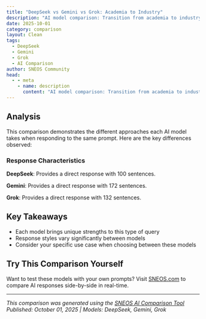 ```yaml
---
title: "DeepSeek vs Gemini vs Grok: Academia to Industry"
description: "AI model comparison: Transition from academia to industry - skills, resume, interview prep..."
date: 2025-10-01
category: comparison
layout: Clean
tags:
  - DeepSeek
  - Gemini
  - Grok
  - AI Comparison
author: SNEOS Community
head:
  - - meta
    - name: description
      content: "AI model comparison: Transition from academia to industry - skills, resume, interview prep..."
---
```


<ChatComparison
  title="DeepSeek vs Gemini vs Grok: Academia to Industry"
  prompt="Transition from academia to industry - skills, resume, interview prep"
  :responses='{
    "DeepSeek": "Of course. The transition from academia to industry is a significant but very manageable shift. It\u0027s about reframing your extensive academic experience into the language and value system of the business world.\n\nHere is a comprehensive guide covering skills, resume crafting, and interview preparation.\n\n---\n\n### Part 1: Mindset \u0026 Skill Translation\n\nThe first step is understanding how your academic work aligns with industry needs.\n\n#### **The Core Mindset Shift**\n\n*   **From Knowledge for its own sake \u2192 To Knowledge for Application and Impact**\n    *   In academia, the goal is often to create new knowledge. In industry, the goal is to use knowledge to solve problems, create products, increase efficiency, or generate revenue.\n*   **From Individual Contribution \u2192 To Collaborative Teamwork**\n    *   While you may have collaborated on papers, industry projects are almost always team-based, often cross-functionally (with marketing, sales, design, etc.).\n*   **From \u0022Publish or Perish\u0022 \u2192 To \u0022Execute and Deliver\u0022**\n    *   Success is measured by delivering projects on time, within budget, that meet business objectives.\n\n#### **Key Transferable Skills (and how to translate them)**\n\n| Academic Skill | Industry Translation | How to Phrase It |\n| :--- | :--- | :--- |\n| **PhD Dissertation / Thesis** | A multi-year, self-directed project managing ambiguity, complex problem-solving, and deep research. | \u0022Led a multi-year research initiative to investigate [Topic], requiring advanced problem-solving, data analysis, and project management under tight deadlines and limited resources.\u0022 |\n| **Grant Writing** | Securing funding and resources; persuasive writing and business case development. | \u0022Authored and secured competitive funding proposals, effectively communicating project value and resource requirements to stakeholders.\u0022 |\n| **Teaching / Lecturing** | Communication, public speaking, simplifying complex topics, and mentoring. | \u0022Developed and delivered complex technical presentations to diverse audiences; mentored and trained junior team members.\u0022 |\n| **Data Analysis \u0026 Research** | Data-driven decision making, quantitative/qualitative analysis, and generating actionable insights. | \u0022Utilized advanced statistical analysis and [specific tools, e.g., Python, R, SQL] to derive insights from large datasets, informing strategic direction.\u0022 |\n| **Lab Management** | Project management, operational efficiency, safety protocols, and resource allocation. | \u0022Managed laboratory operations, including budget oversight, equipment procurement, and ensuring compliance with safety standards, improving efficiency by [X%].\u0022 |\n| **Publishing Papers** | Communicating complex findings, peer collaboration, and thought leadership. | \u0022Authored and co-authored technical documents and reports, translating complex findings into clear, actionable information for stakeholders.\u0022 |\n\n---\n\n### Part 2: Crafting Your Industry Resume\n\nYour academic CV is a comprehensive list of everything you\u0027ve ever done. Your industry resume is a *targeted marketing document*.\n\n#### **Key Principles:**\n\n1.  **Lead with a Powerful Summary:** Replace \u0022Objective\u0022 with a 3-4 line \u0022Professional Summary\u0022 at the top. This is your elevator pitch.\n    *   *Example (for a Data Scientist):* \u0022PhD-level researcher with 5\u002B years of experience in advanced statistical modeling and machine learning. Expert in Python, R, and SQL, with a proven ability to translate complex data into actionable business insights. Seeking to leverage analytical skills to solve challenging problems in a tech environment.\u0022\n2.  **Reorder and Reframe Sections:**\n    *   **Professional Summary** (Top)\n    *   **Technical Skills / Core Competencies** (Very high up - this is what recruiters scan for)\n    *   **Professional/Work Experience** (This can include non-academic jobs, TA/RA roles framed as jobs)\n    *   **Education** (Keep it concise: Degree, University, Year. Thesis title and advisor are usually irrelevant unless directly related to the job.)\n    *   **Publications / Presentations** (Optional, at the bottom. List 1-3 most relevant or just state \u0022List available upon request.\u0022)\n3.  **Use Action Verbs and Quantify Achievements:**\n    *   **Instead of:** \u0022Responsible for data analysis.\u0022\n    *   **Write:** \u0022**Analyzed** a dataset of 10,000\u002B entries using Python, **identifying** key trends that **informed** the research direction and **reduced** experimental time by 15%.\u0022\n    *   **Instead of:** \u0022Taught undergraduate students.\u0022\n    *   **Write:** \u0022**Developed** and **delivered** curriculum for a class of 50\u002B students, **improving** average exam scores by 10% through targeted feedback sessions.\u0022\n4.  **Tailor for Every Single Application:** Read the job description carefully. Identify keywords (e.g., \u0022machine learning,\u0022 \u0022project management,\u0022 \u0022stakeholder communication\u0022) and mirror that language in your resume.\n\n---\n\n### Part 3: Acing the Industry Interview\n\nIndustry interviews are behavioral and situational, not just technical. They want to know *how* you work, not just *what* you know.\n\n#### **Preparation is Everything:**\n\n1.  **Research the Company:**\n    *   Understand their products, services, mission, and culture.\n    *   Read recent news and press releases.\n    *   Check out their competitors.\n2.  **Prepare Your \u0022STAR\u0022 Stories:** This is the most critical technique.\n    *   **S**ituation: Briefly describe the context.\n    *   **T**ask: What was your goal or responsibility?\n    *   **A**ction: What specific steps did **you** take? (Use \u0022I,\u0022 not \u0022we.\u0022)\n    *   **R**esult: What was the outcome? Quantify it if possible.\n    *   **Prepare 5-8 versatile stories** covering: leadership, teamwork, overcoming failure, managing deadlines, solving a complex problem, and dealing with a difficult person.\n3.  **Anticipate Common Questions:**\n    *   **\u0022Tell me about yourself.\u0022** (Your 2-minute summary, connecting your past to this future role).\n    *   **\u0022Why are you leaving academia?\u0022** (Frame it positively: \u0022I\u0027m excited to apply my research skills to solve real-world problems and see a more direct impact.\u0022).\n    *   **\u0022Why do you want to work at *this* company?\u0022** (Show you\u0027ve done your research and are genuinely interested).\n    *   **\u0022Describe a time you had a conflict in a team and how you resolved it.\u0022** (Use STAR).\n    *   **\u0022What is your greatest weakness?\u0022** (Be authentic, but show self-awareness and what you\u0027re doing to improve).\n\n#### **Types of Interviews:**\n\n*   **Phone Screen (HR):** High-level check for communication skills and basic fit.\n*   **Technical Interview:** You may be asked to solve problems on a whiteboard, write code, or discuss your technical approach to a scenario. Practice on platforms like LeetCode (for tech) or simply review your core methodologies.\n*   **Behavioral Interview (Hiring Manager/Team):** This is where your STAR stories shine. They are assessing your soft skills and cultural fit.\n*   **Case Interview (Common in Consulting/Strategy):** You\u0027ll be given a business problem and asked to walk through your thought process to solve it.\n\n#### **You Are Also Interviewing Them:**\n\nPrepare thoughtful questions to ask, such as:\n*   \u0022What are the biggest challenges someone in this role would face in the first 3-6 months?\u0022\n*   \u0022Can you describe the team culture and how the team collaborates?\u0022\n*   \u0022What does success look like for this role in the first year?\u0022\n*   \u0022How does the company support professional development and continued learning?\u0022\n\n### Final Checklist for Your Transition:\n\n1.  [ ] **Mindset:** Have I shifted my focus from \u0022knowledge\u0022 to \u0022impact\u0022?\n2.  [ ] **Resume:** Have I translated my academic experience into industry-friendly language, using action verbs and quantifiable results?\n3.  [ ] **LinkedIn:** Is my LinkedIn profile updated to mirror my new industry-focused resume?\n4.  [ ] **Network:** Have I started connecting with people in my target industry on LinkedIn? Have I reached out for informational interviews?\n5.  [ ] **STAR Stories:** Do I have 5-8 polished stories ready to go?\n6.  [ ] **Research:** Am I prepared to articulate why I want to work for *this specific company*?\n\nThis transition is a journey of translation. You have incredibly valuable skills. The key is learning to present them in a way the business world immediately understands and values. Good luck",
    "Gemini": "Okay, let\u0027s break down the transition from academia to industry, focusing on skills, resume, and interview preparation. This is a common and often successful transition, but it requires thoughtful planning and execution.\n\n**I. Skills: Identifying and Bridging the Gap**\n\nThe good news is that you likely have many valuable skills from your academic background. The challenge is to translate them into language that industry recruiters understand and value.\n\n*   **Identify Transferable Skills:**\n\n    *   **Research and Analytical Skills:**  This is often a huge strength.  Think about:\n        *   **Data Analysis:**  Proficiency with specific statistical software (e.g., R, Python, SPSS, SAS), data visualization tools (Tableau, Power BI), experimental design, hypothesis testing, regression analysis.\n        *   **Problem-Solving:**  Breaking down complex problems, identifying root causes, developing and testing solutions.\n        *   **Critical Thinking:**  Evaluating information, identifying biases, drawing logical conclusions.\n        *   **Literature Review:**  Synthesizing information from multiple sources, identifying gaps in knowledge.\n    *   **Communication Skills:**  You\u0027ve likely given presentations, written papers, and defended your work.  Consider:\n        *   **Technical Writing:**  Clearly and concisely communicating complex information to technical audiences.\n        *   **Presentation Skills:**  Delivering engaging and informative presentations, tailoring your message to the audience.\n        *   **Interpersonal Skills:**  Collaborating with colleagues, mentoring students, negotiating with vendors.\n    *   **Project Management Skills:**  Managing your research project from start to finish.  Think about:\n        *   **Planning and Organization:**  Setting goals, creating timelines, prioritizing tasks.\n        *   **Time Management:**  Meeting deadlines, managing competing priorities.\n        *   **Resource Management:**  Budgeting, procuring equipment, managing data.\n    *   **Technical Skills:**  List all the specific technologies, software, and tools you\u0027ve used.  This is *crucial*.  Be specific! Examples:\n        *   Programming languages (Python, Java, C\u002B\u002B, R, etc.)\n        *   Operating systems (Linux, Windows, macOS)\n        *   Cloud platforms (AWS, Azure, GCP)\n        *   Databases (SQL, NoSQL)\n        *   Machine learning frameworks (TensorFlow, PyTorch, scikit-learn)\n        *   Laboratory equipment (specific models and manufacturers)\n        *   Simulation software (e.g., COMSOL, ANSYS)\n        *   CAD software (e.g., AutoCAD, SolidWorks)\n    *   **Leadership Skills:**  If you\u0027ve mentored students, managed a lab, or led a committee, highlight those experiences.\n    *   **Teaching Skills:**  While teaching itself isn\u0027t always directly applicable, the skills involved are: explaining complex concepts, adapting to different learning styles, providing feedback.\n    *   **Discipline and Self-Motivation:** Completing a graduate degree demonstrates significant discipline and self-motivation.\n\n*   **Identify Skill Gaps:**\n\n    *   **Industry-Specific Knowledge:**  What specific knowledge is required in your target industry?  Research job postings and talk to people in the field.\n    *   **Business Acumen:**  Understanding how businesses operate, how they make money, and how your work contributes to the bottom line.\n    *   **Agile Methodologies:** Familiarize yourself with Agile and Scrum if your target industry uses them (common in software and tech).\n    *   **Teamwork in a Corporate Environment:** Academia often involves more independent work.  Industry often requires close collaboration with cross-functional teams.\n    *   **Version Control:** Get proficient in using Git.\n\n*   **Bridge the Gap:**\n\n    *   **Online Courses:**  Platforms like Coursera, edX, Udacity, and DataCamp offer excellent courses in data science, programming, business, and other relevant areas.\n    *   **Personal Projects:**  Undertake personal projects that allow you to apply your skills to real-world problems.  This is a great way to demonstrate your abilities to potential employers. Host them on Github!\n    *   **Networking:**  Attend industry events, join professional organizations, and connect with people on LinkedIn.  Informational interviews can provide valuable insights and help you learn about the skills that are most in demand.\n    *   **Certifications:**  Consider pursuing industry-recognized certifications to validate your skills and knowledge.  Examples include AWS Certified Cloud Practitioner, Google Data Analytics Professional Certificate, PMP (Project Management Professional).\n    *   **Freelancing:**  Taking on freelance projects can provide valuable experience and help you build your portfolio.\n    *   **Volunteer Work:** Volunteering your skills can also be a good way to get experience and make connections.\n    *   **Hackathons/Competitions:** Participate in hackathons or data science competitions to hone your skills and network with other professionals.\n\n**II. Resume: Translating Academia to Industry**\n\nYour academic CV is not a resume.  It needs to be rewritten to focus on accomplishments and quantifiable results that are relevant to the industry you\u0027re targeting.\n\n*   **Key Principles:**\n\n    *   **Tailor Your Resume:**  Customize your resume for each job you apply for. Highlight the skills and experiences that are most relevant to the specific position.  Read the job description *carefully*.\n    *   **Focus on Accomplishments:**  Instead of listing your duties, focus on what you *achieved* in each role. Use action verbs and quantify your accomplishments whenever possible (e.g., \u0022Improved model accuracy by 15%,\u0022 \u0022Reduced analysis time by 20%\u0022).\n    *   **Use Industry-Specific Language:**  Research the terminology used in your target industry and incorporate it into your resume. Avoid academic jargon.\n    *   **Keep it Concise:** Aim for one page if possible, especially if you have less than 10 years of experience. Two pages is acceptable for more experienced candidates.\n    *   **Proofread Carefully:**  Typos and grammatical errors can be a deal-breaker.  Have someone else proofread your resume before you submit it.\n\n*   **Sections:**\n\n    *   **Contact Information:**  Name, phone number, email address, LinkedIn profile URL (highly recommended), and optionally a personal website/portfolio URL.\n    *   **Summary/Objective (Optional but Recommended):**\n        *   **Summary:** A brief (2-4 sentence) overview of your skills and experience.  Best for candidates with some relevant experience.  Focus on what you can do for the company.\n        *   **Objective:** A statement of your career goals.  Less common now, but can be useful if you\u0027re changing careers or targeting a very specific role.  Focus on how the role aligns with your goals.\n        *   *Example Summary:* \u0022Highly motivated data scientist with 5\u002B years of experience in machine learning and statistical modeling. Proven ability to develop and deploy predictive models to solve complex business problems. Expertise in Python, R, and SQL. Seeking a challenging role where I can leverage my skills to drive data-driven decision-making.\u0022\n    *   **Skills:**  A prominent section listing your technical and soft skills. Group them into categories (e.g., Programming Languages, Data Analysis Tools, Cloud Computing).\n    *   **Experience:**  List your work experience in reverse chronological order.  This includes research positions, teaching assistant roles, internships, and any other relevant experience.\n        *   **Job Title:** Use industry-standard job titles (e.g., \u0022Data Scientist,\u0022 \u0022Software Engineer,\u0022 \u0022Research Scientist\u0022).\n        *   **Company/Institution:**\n        *   **Dates of Employment:**\n        *   **Responsibilities and Accomplishments:**  Use bullet points to describe your responsibilities and accomplishments.  Focus on quantifiable results.\n            *   *Example:* \u0022Developed a machine learning model to predict customer churn, resulting in a 10% reduction in churn rate.\u0022\n            *   *Example:* \u0022Led a team of three researchers in a project to develop a new algorithm for image recognition, resulting in a publication in a top-tier conference.\u0022\n    *   **Education:**  List your degrees in reverse chronological order.  Include the name of the institution, the degree earned, and the date of graduation.  You can also include your GPA if it\u0027s high (e.g., 3.5 or above) and relevant.\n        *   You can include relevant coursework if it directly relates to the jobs you are applying for\n        *   *Consider*: Removing dates from older degrees if you\u0027re trying to avoid ageism.\n    *   **Projects (Optional but Highly Recommended):**  If you have personal projects that showcase your skills, include them in this section.  Provide a brief description of the project and highlight the technologies you used.  Include a link to the project\u0027s code repository (e.g., GitHub).\n    *   **Publications (Optional):**  Include a list of your publications if they are relevant to the job you are applying for.  You can selectively include the most relevant publications.\n    *   **Awards and Honors (Optional):**  Include any relevant awards or honors you have received.\n    *   **Certifications (Optional):** List any relevant certifications.\n\n*   **Formatting:**\n\n    *   **Use a Clean and Professional Font:**  Examples include Arial, Calibri, Times New Roman, and Helvetica.\n    *   **Use Consistent Formatting:**  Use the same font size, margins, and spacing throughout the document.\n    *   **Use Bold and Italics Sparingly:**  Use bold and italics to highlight important information, but don\u0027t overdo it.\n    *   **Use White Space Effectively:**  Leave enough white space to make the resume easy to read.\n    *   **Save as a PDF:**  This ensures that your resume will look the same on any computer.\n\n*   **ATS Optimization:**\n\n    *   **Use Keywords:**  Incorporate keywords from the job description into your resume.\n    *   **Avoid Graphics and Tables:**  ATS systems may not be able to parse these elements correctly.\n    *   **Use Standard Section Headings:**  Use standard section headings such as \u0022Experience,\u0022 \u0022Skills,\u0022 and \u0022Education.\u0022\n\n**III. Interview Preparation:  Showcasing Your Value**\n\nThe interview is your opportunity to demonstrate that you have the skills, experience, and personality to succeed in the role.\n\n*   **Research the Company and the Role:**\n\n    *   **Understand the Company\u0027s Mission, Values, and Culture:**  Demonstrate that you\u0027re genuinely interested in the company and its work.\n    *   **Research the Role\u0027s Responsibilities and Requirements:**  Identify the key skills and experiences that are required for the role and prepare to discuss how you meet those requirements.\n    *   **Prepare Questions to Ask the Interviewer:**  Asking thoughtful questions shows that you\u0027re engaged and interested.\n\n*   **Prepare for Common Interview Questions:**\n\n    *   **\u0022Tell me about yourself.\u0022**  This is your opportunity to provide a brief overview of your background and experience, highlighting the skills and experiences that are most relevant to the role.  Practice your elevator pitch.\n    *   **\u0022Why are you interested in this role?\u0022**  Explain why you\u0027re interested in the company and the role, and how it aligns with your career goals.\n    *   **\u0022Why are you leaving academia?\u0022**  Be prepared to answer this question honestly and diplomatically.  Focus on the positive aspects of transitioning to industry, such as the opportunity to work on more applied problems or to collaborate with a larger team.  Avoid negative comments about academia.\n    *   **\u0022What are your strengths and weaknesses?\u0022**  Choose strengths that are relevant to the role and provide specific examples to illustrate your strengths.  Choose a weakness that is not critical to the role and explain how you are working to improve it.\n    *   **\u0022Tell me about a time you failed.\u0022**  Choose a situation where you learned from your mistakes.  Focus on what you learned and how you have applied that knowledge to future situations.\n    *   **\u0022Tell me about a time you had to work on a team.\u0022**  Describe your role on the team and the contributions you made.  Highlight your ability to collaborate effectively with others.\n    *   **\u0022Tell me about a time you solved a difficult problem.\u0022**  Use the STAR method (Situation, Task, Action, Result) to describe the situation, the task you were assigned, the actions you took, and the results you achieved.\n\n*   **Practice the STAR Method:**\n\n    *   **Situation:** Describe the context of the situation.\n    *   **Task:** Explain the task you were assigned or the problem you needed to solve.\n    *   **Action:** Describe the actions you took to address the situation or solve the problem.\n    *   **Result:** Explain the results you achieved as a result of your actions.  Quantify your results whenever possible.\n\n*   **Technical Questions:**\n\n    *   **Be Prepared to Answer Technical Questions Related to Your Skills:**  Review your technical skills and be prepared to answer questions about your experience with specific technologies and tools.\n    *   **Practice Coding Problems:**  If you\u0027re applying for a software engineering role, practice coding problems on platforms like LeetCode and HackerRank.\n    *   **Be Able to Explain Your Research:**  Be able to explain your research in a clear and concise manner, even to someone who is not an expert in your field.\n\n*   **Behavioral Questions:**\n\n    *   **Prepare Examples of How You Have Demonstrated Key Skills and Competencies:**  Use the STAR method to describe situations where you have demonstrated teamwork, problem-solving, communication, leadership, and other relevant skills.\n\n*   **Prepare Questions to Ask the Interviewer:**\n\n    *   **Ask Questions About the Role, the Team, and the Company:**  Show that you\u0027re engaged and interested.\n    *   **Avoid Asking Questions That Can Be Easily Found Online:**  Do your research beforehand.\n    *   **Examples of Good Questions:**\n        *   \u0022What are the biggest challenges facing the team/company right now?\u0022\n        *   \u0022What are the opportunities for professional development in this role?\u0022\n        *   \u0022What is the team\u0027s culture like?\u0022\n        *   \u0022What does success look like in this role?\u0022\n\n*   **Practice, Practice, Practice:**\n\n    *   **Mock Interviews:**  Practice interviewing with friends, family, or career counselors.\n    *   **Record Yourself:**  Record yourself answering common interview questions and review the recordings to identify areas for improvement.\n    *   **Prepare a List of Talking Points:**  Have a list of key points you want to make during the interview.\n\n*   **Dress Professionally:**\n\n    *   **Dress Code:**  Dress according to the company\u0027s culture.  If you\u0027re unsure, it\u0027s always better to err on the side of being more formal.\n    *   **Virtual Interviews:**  Dress professionally even for virtual interviews.\n\n*   **Follow Up:**\n\n    *   **Send a Thank-You Note:**  Send a thank-you note to the interviewer within 24 hours of the interview.  Reiterate your interest in the role and highlight key points from the interview.\n    *   **Follow Up if You Don\u0027t Hear Back:**  If you don\u0027t hear back from the company within the specified timeframe, follow up with the recruiter or hiring manager.\n\n**Key Takeaways:**\n\n*   **Focus on translating your academic skills into industry-relevant terms.**\n*   **Quantify your accomplishments whenever possible.**\n*   **Tailor your resume and cover letter to each job you apply for.**\n*   **Practice interviewing and be prepared to answer common interview questions.**\n*   **Network with people in your target industry.**\n*   **Be patient and persistent.**  The transition from academia to industry can take time and effort, but it is definitely achievable.\n\nBy following these steps, you can increase your chances of successfully transitioning from academia to a rewarding career in industry. Good luck! Let me know if you have any more specific questions.\n",
    "Grok": "Transitioning from academia to industry can be a rewarding career move, but it often requires a shift in mindset, skill development, and strategic preparation. Academia and industry have different goals, cultures, and expectations, so it\u0027s important to tailor your approach to demonstrate how your academic experience translates into value for a corporate or industry role. Below, I\u2019ll break this down into three key areas: **skills to develop or highlight**, **resume preparation**, and **interview preparation**.\n\n---\n\n### **1. Skills to Develop or Highlight**\nIndustry roles often prioritize practical, results-driven skills over theoretical knowledge. Identify the skills you\u2019ve gained during your academic career and frame them in a way that aligns with industry needs. Additionally, consider upskilling in areas that are highly valued in your target industry.\n\n#### **Transferable Skills from Academia**\n- **Research and Analytical Skills**: Highlight your ability to analyze data, design experiments, and solve complex problems.\n- **Project Management**: If you\u2019ve managed research projects, grants, or lab work, emphasize your organizational and timeline management skills.\n- **Communication**: Showcase your experience presenting at conferences, writing papers, or teaching (translating complex ideas into accessible content is valuable in industry).\n- **Collaboration and Teamwork**: Highlight experiences working with diverse teams, whether in labs, committees, or interdisciplinary projects.\n- **Technical/Software Skills**: If you used specific tools (e.g., MATLAB, Python, R, SPSS, or lab-specific software), list them as they may be directly applicable.\n\n#### **Skills to Learn or Enhance for Industry**\n- **Industry-Specific Knowledge**: Familiarize yourself with the trends, technologies, and challenges in your target field. For example, if you\u0027re entering tech, learn about current software development practices (e.g., Agile methodologies).\n- **Data Analysis and Tools**: Learn tools like SQL, Tableau, or advanced Excel if they\u2019re relevant to your industry.\n- **Business Acumen**: Understand basic business concepts like ROI, market analysis, or product development cycles. Online courses on platforms like Coursera or LinkedIn Learning can help.\n- **Coding/Programming**: If relevant to your field (e.g., data science, tech), develop proficiency in Python, Java, or other languages in demand.\n- **Networking and Interpersonal Skills**: Industry often values relationship-building more than academia\u2014practice pitching ideas and connecting with professionals via LinkedIn or industry events.\n\n#### **How to Frame Academic Skills for Industry**\n- Focus on outcomes and impact. Instead of saying, \u201CConducted research on X,\u201D say, \u201CDesigned a study on X that resulted in a solution to Y, improving efficiency by Z%.\u201D\n- Use action verbs and quantify results when possible (e.g., \u201CDeveloped,\u201D \u201CImplemented,\u201D \u201CIncreased,\u201D \u201CReduced\u201D).\n- Replace academic jargon with industry-friendly terms (e.g., \u201Chypothesis testing\u201D could be \u201Cdata-driven problem solving\u201D).\n\n---\n\n### **2. Resume Preparation**\nYour academic CV is likely long and detailed, focusing on publications, grants, and teaching experience. For industry, you need a concise, results-oriented resume tailored to the specific job or field.\n\n#### **Key Differences Between Academic CV and Industry Resume**\n- **Length**: Industry resumes are 1-2 pages (not 5\u002B like a CV).\n- **Focus**: Shift from academic achievements (e.g., publications) to skills, projects, and measurable outcomes.\n- **Customization**: Tailor your resume for each job by emphasizing relevant skills and experiences using keywords from the job description.\n\n#### **Resume Structure for Industry**\n1. **Header**: Name, contact info, LinkedIn profile, and optionally a portfolio or GitHub link (if relevant).\n2. **Professional Summary (Optional)**: A 2-3 sentence summary of your background and what you bring to the role (e.g., \u201CPhD in X with 5\u002B years of research experience in Y, transitioning to industry to apply data analysis and problem-solving skills in Z role\u201D).\n3. **Skills Section**: List technical and soft skills relevant to the job (e.g., Python, Data Analysis, Project Management, Communication).\n4. **Professional Experience**:\n   - Focus on research projects, teaching, or other roles that demonstrate transferable skills.\n   - Use bullet points with action verbs and quantify results (e.g., \u201CLed a team of 5 researchers to complete a $100K grant project 2 months ahead of schedule\u201D).\n   - Include internships, consulting roles, or industry-adjacent work if applicable.\n5. **Education**: List your degrees, institutions, and graduation years. Mention relevant coursework or thesis topics if they align with the job.\n6. **Publications, Patents, or Awards** (Optional): Include only if highly relevant to the role. Summarize rather than list everything (e.g., \u201CPublished 5 peer-reviewed articles on X; full list available upon request\u201D).\n7. **Certifications or Additional Training**: Highlight any industry-relevant courses or certifications (e.g., AWS, PMP, data science bootcamps).\n\n#### **Tips for Resume Writing**\n- **Keyword Optimization**: Use keywords from the job posting (e.g., specific tools, skills, or qualifications) to pass Applicant Tracking Systems (ATS).\n- **Focus on Impact**: Highlight how your work led to tangible outcomes, even in academia (e.g., \u201CDeveloped a new methodology that reduced experiment time by 30%\u201D).\n- **Avoid Overloading with Academic Details**: Don\u2019t list every conference or teaching assignment unless directly relevant.\n\n#### **Resources**\n- Use tools like Jobscan or ResumeWorded to optimize your resume for ATS.\n- Look at sample resumes for your target role on LinkedIn or websites like Indeed.\n\n---\n\n### **3. Interview Preparation**\nIndustry interviews focus on your ability to apply skills to real-world problems, fit into the company culture, and deliver value. Unlike academic interviews, the emphasis is less on your research pedigree and more on practical contributions and adaptability.\n\n#### **Common Industry Interview Types**\n- **Behavioral Interviews**: Questions about how you\u2019ve handled situations in the past (e.g., \u201CTell me about a time you worked on a team to solve a problem\u201D).\n- **Technical Interviews**: For roles in tech, science, or engineering, expect coding challenges, case studies, or problem-solving exercises.\n- **Case Study or Business Problem Interviews**: Common in consulting or product roles; you\u2019ll analyze a scenario and propose solutions.\n- **Fit Interviews**: Assess whether your personality and work style align with the company culture.\n\n#### **How to Prepare**\n1. **Research the Company and Role**:\n   - Understand their products, services, mission, and challenges.\n   - Read recent news or press releases about the company.\n   - Align your skills and experiences with their needs.\n2. **Practice Behavioral Questions (STAR Method)**:\n   - Use the Situation, Task, Action, Result framework to structure your answers.\n   - Prepare stories from your academic experience that show leadership, teamwork, problem-solving, and adaptability.\n   - Example: For \u201CTell me about a time you faced a challenge,\u201D describe a research obstacle, what you did to overcome it, and the outcome.\n3. **Brush Up on Technical Skills**:\n   - If the role requires specific tools or knowledge, practice beforehand (e.g., coding on LeetCode for tech roles or mock data analysis for analytics roles).\n   - Review foundational concepts in your field that might apply to industry problems.\n4. **Prepare Industry-Specific Knowledge**:\n   - Be ready to discuss how your academic work can solve real-world problems in the company\u2019s domain.\n   - Example: If applying to a biotech firm, explain how your research on a specific protein could inform drug development.\n5. **Showcase Adaptability and Business Mindset**:\n   - Emphasize your willingness to learn and pivot from academic to industry priorities.\n   - Discuss how you can contribute to revenue, efficiency, or innovation (key industry goals).\n6. **Prepare Questions for the Interviewer**:\n   - Ask about team dynamics, company challenges, or growth opportunities to show interest.\n   - Example: \u201CWhat are the biggest challenges your team is currently facing, and how can someone with my background contribute?\u201D\n\n#### **Common Challenges for Academics in Interviews**\n- **Overloading with Technical Details**: Avoid diving too deep into academic specifics; focus on high-level impact and relevance.\n- **Lack of Industry Terminology**: Familiarize yourself with industry buzzwords and frameworks relevant to the role.\n- **Perceived Inflexibility**: Counter the stereotype that academics are rigid by showing enthusiasm for applied work and collaboration.\n\n#### **Resources for Interview Prep**\n- Practice with platforms like Interviewing.io (for tech) or Big Interview.\n- Mock interviews with peers or mentors can help build confidence.\n- Read \u201CCracking the Coding Interview\u201D (for tech roles) or industry-specific case study books.\n\n---\n\n### **Additional Tips for Transitioning**\n1. **Networking**:\n   - Connect with industry professionals on LinkedIn; message alumni or peers who\u2019ve made the transition.\n   - Attend industry conferences, webinars, or meetups to build relationships and learn about opportunities.\n   - Join professional organizations related to your field for job boards and networking events.\n2. **Gain Industry Experience**:\n   - Look for internships, contract roles, or consulting projects to build relevant experience.\n   - Consider roles like postdoctoral positions in industry if available in your field.\n3. **Leverage Career Services**:\n   - If you\u2019re still in academia, use university career centers for resume reviews and mock interviews.\n   - Seek mentors or advisors who\u2019ve transitioned to industry for tailored advice.\n4. **Mindset Shift**:\n   - Be prepared for differences in work pace, hierarchy, and goals (industry often prioritizes deadlines and profitability over exploration).\n   - Show humility and eagerness to learn\u2014industry values adaptability over expertise alone.\n\n---\n\n### **Sample Timeline for Transition**\n- **Month 1-2**: Research target industries/roles, identify skill gaps, and start upskilling (e.g., take online courses).\n- **Month 3**: Revamp resume and LinkedIn"
  }'
  published-date="12:23"
/>

## Analysis

This comparison demonstrates the different approaches each AI model takes when responding to the same prompt. Here are the key differences observed:

### Response Characteristics

**DeepSeek**: Provides a direct response with 100 sentences. 

**Gemini**: Provides a direct response with 172 sentences. 

**Grok**: Provides a direct response with 132 sentences. 

## Key Takeaways

- Each model brings unique strengths to this type of query
- Response styles vary significantly between models
- Consider your specific use case when choosing between these models

## Try This Comparison Yourself

Want to test these models with your own prompts? Visit [SNEOS.com](https://sneos.com) to compare AI responses side-by-side in real-time.

---

*This comparison was generated using the [SNEOS AI Comparison Tool](https://sneos.com)*
*Published: October 01, 2025 | Models: DeepSeek, Gemini, Grok*
